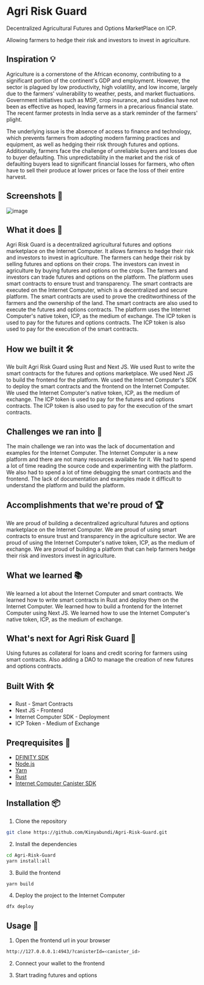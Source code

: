 # Agri Risk Guard

Decentralized Agricultural Futures and Options MarketPlace on ICP.

Allowing farmers to hedge their risk and investors to invest in agriculture.

## Inspiration 💡

Agriculture is a cornerstone of the African economy, contributing to a significant portion of the continent's GDP and employment. However, the sector is plagued by low productivity, high volatility, and low income, largely due to the farmers' vulnerability to weather, pests, and market fluctuations. Government initiatives such as MSP, crop insurance, and subsidies have not been as effective as hoped, leaving farmers in a precarious financial state. The recent farmer protests in India serve as a stark reminder of the farmers' plight.

The underlying issue is the absence of access to finance and technology, which prevents farmers from adopting modern farming practices and equipment, as well as hedging their risk through futures and options. 
Additionally, farmers face the challenge of unreliable buyers and losses due to buyer defaulting. This unpredictability in the market and the risk of defaulting buyers lead to significant financial losses for farmers, who often have to sell their produce at lower prices or face the loss of their entire harvest.

## Screenshots 📸

![image](https://github.com/Kinyabundi/Agri-Risk-Guard/assets/75924698/6d6d4625-c6e7-44cf-8383-1444a10a6225)



## What it does 🚀

Agri Risk Guard is a decentralized agricultural futures and options marketplace on the Internet Computer. It allows farmers to hedge their risk and investors to invest in agriculture. The farmers can hedge their risk by selling futures and options on their crops. The investors can invest in agriculture by buying futures and options on the crops. The farmers and investors can trade futures and options on the platform. The platform uses smart contracts to ensure trust and transparency. The smart contracts are executed on the Internet Computer, which is a decentralized and secure platform. The smart contracts are used to prove the creditworthiness of the farmers and the ownership of the land. The smart contracts are also used to execute the futures and options contracts. The platform uses the Internet Computer's native token, ICP, as the medium of exchange. The ICP token is used to pay for the futures and options contracts. The ICP token is also used to pay for the execution of the smart contracts.

## How we built it 🛠️

We built Agri Risk Guard using Rust and Next JS. We used Rust to write the smart contracts for the futures and options marketplace. We used Next JS to build the frontend for the platform. We used the Internet Computer's SDK to deploy the smart contracts and the frontend on the Internet Computer. We used the Internet Computer's native token, ICP, as the medium of exchange. The ICP token is used to pay for the futures and options contracts. The ICP token is also used to pay for the execution of the smart contracts.

## Challenges we ran into 🤯

The main challenge we ran into was the lack of documentation and examples for the Internet Computer. The Internet Computer is a new platform and there are not many resources available for it. We had to spend a lot of time reading the source code and experimenting with the platform. We also had to spend a lot of time debugging the smart contracts and the frontend. The lack of documentation and examples made it difficult to understand the platform and build the platform.

## Accomplishments that we're proud of 🏆

We are proud of building a decentralized agricultural futures and options marketplace on the Internet Computer. We are proud of using smart contracts to ensure trust and transparency in the agriculture sector. We are proud of using the Internet Computer's native token, ICP, as the medium of exchange. We are proud of building a platform that can help farmers hedge their risk and investors invest in agriculture.

## What we learned 📚

We learned a lot about the Internet Computer and smart contracts. We learned how to write smart contracts in Rust and deploy them on the Internet Computer. We learned how to build a frontend for the Internet Computer using Next JS. We learned how to use the Internet Computer's native token, ICP, as the medium of exchange.

## What's next for Agri Risk Guard 🚀

Using futures as collateral for loans and credit scoring for farmers using smart contracts.
Also adding a DAO to manage the creation of new futures and options contracts.

## Built With 🛠️

- Rust - Smart Contracts
- Next JS - Frontend
- Internet Computer SDK - Deployment
- ICP Token - Medium of Exchange

## Preqrequisites 📝

- [DFINITY SDK](https://sdk.dfinity.org/docs/download.html)
- [Node.js](https://nodejs.org/en/download/)
- [Yarn](https://classic.yarnpkg.com/en/docs/install)
- [Rust](https://www.rust-lang.org/tools/install)
- [Internet Computer Canister SDK](https://sdk.dfinity.org/docs/quickstart/local-quickstart.html)

## Installation 📦

1. Clone the repository

```bash
git clone https://github.com/Kinyabundi/Agri-Risk-Guard.git
```

2. Install the dependencies

```bash
cd Agri-Risk-Guard
yarn install:all
```

3. Build the frontend

```bash
yarn build
```

4. Deploy the project to the Internet Computer

```bash
dfx deploy
```

## Usage 🚀

1. Open the frontend url in your browser

```bash
http://127.0.0.0.1:4943/?canisterId=<canister_id>
```

2. Connect your wallet to the frontend

3. Start trading futures and options